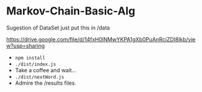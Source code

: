 # Markov-Chain-Basic-Alg

Sugestion of DataSet just put this in /data 

https://drive.google.com/file/d/14fxH0lNMwYKPA1gXb0PuAnRciZDI8Ikb/view?usp=sharing

- ``npm install``
- ``./dist/index.js``
- Take a coffee and wait...
- ``./dist/nextWord.js``
- Admire the /results files.
